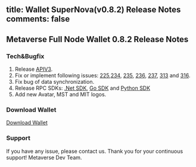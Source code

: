 title: Wallet SuperNova(v0.8.2) Release Notes
comments: false
---

## Metaverse Full Node Wallet 0.8.2 Release Notes

### Tech&Bugfix
1. Release [APIV3](https://docs.mvs.org/zh-cn/api_v3/).
1. Fix or implement following issues: [225](https://github.com/mvs-org/metaverse/issues/225),[234](https://github.com/mvs-org/metaverse/issues/234), [235](https://github.com/mvs-org/metaverse/issues/235), [236](https://github.com/mvs-org/metaverse/issues/236), [237](https://github.com/mvs-org/metaverse/issues/237), [313](https://github.com/mvs-org/metaverse/issues/313) and [316](https://github.com/mvs-org/metaverse/issues/316).
1. Fix bug of data synchronization. 
1. Release RPC SDKs: [.Net SDK](https://github.com/mvshub/mvs_rpc_dotnet), [Go SDK](https://github.com/mvshub/mvs_rpc_go) and [Python SDK](https://github.com/mvshub/mvs_rpc_python)
1. Add new Avatar, MST and MIT logos.

### Download Wallet
[Download Wallet](https://mvs.org/wallet.html)

### Support
If you have any issue, please contact us.
Thank you for your continuous support! 
Metaverse Dev Team.
